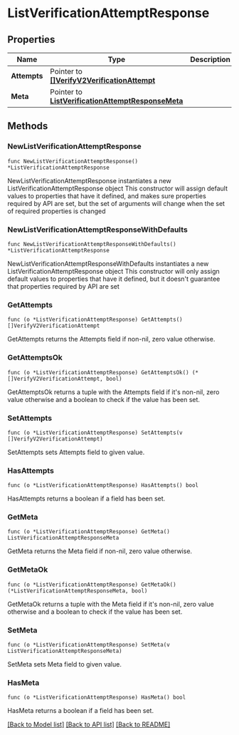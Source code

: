 # ListVerificationAttemptResponse

## Properties

Name | Type | Description | Notes
------------ | ------------- | ------------- | -------------
**Attempts** | Pointer to [**[]VerifyV2VerificationAttempt**](VerifyV2VerificationAttempt.md) |  | [optional] 
**Meta** | Pointer to [**ListVerificationAttemptResponseMeta**](ListVerificationAttemptResponse_meta.md) |  | [optional] 

## Methods

### NewListVerificationAttemptResponse

`func NewListVerificationAttemptResponse() *ListVerificationAttemptResponse`

NewListVerificationAttemptResponse instantiates a new ListVerificationAttemptResponse object
This constructor will assign default values to properties that have it defined,
and makes sure properties required by API are set, but the set of arguments
will change when the set of required properties is changed

### NewListVerificationAttemptResponseWithDefaults

`func NewListVerificationAttemptResponseWithDefaults() *ListVerificationAttemptResponse`

NewListVerificationAttemptResponseWithDefaults instantiates a new ListVerificationAttemptResponse object
This constructor will only assign default values to properties that have it defined,
but it doesn't guarantee that properties required by API are set

### GetAttempts

`func (o *ListVerificationAttemptResponse) GetAttempts() []VerifyV2VerificationAttempt`

GetAttempts returns the Attempts field if non-nil, zero value otherwise.

### GetAttemptsOk

`func (o *ListVerificationAttemptResponse) GetAttemptsOk() (*[]VerifyV2VerificationAttempt, bool)`

GetAttemptsOk returns a tuple with the Attempts field if it's non-nil, zero value otherwise
and a boolean to check if the value has been set.

### SetAttempts

`func (o *ListVerificationAttemptResponse) SetAttempts(v []VerifyV2VerificationAttempt)`

SetAttempts sets Attempts field to given value.

### HasAttempts

`func (o *ListVerificationAttemptResponse) HasAttempts() bool`

HasAttempts returns a boolean if a field has been set.

### GetMeta

`func (o *ListVerificationAttemptResponse) GetMeta() ListVerificationAttemptResponseMeta`

GetMeta returns the Meta field if non-nil, zero value otherwise.

### GetMetaOk

`func (o *ListVerificationAttemptResponse) GetMetaOk() (*ListVerificationAttemptResponseMeta, bool)`

GetMetaOk returns a tuple with the Meta field if it's non-nil, zero value otherwise
and a boolean to check if the value has been set.

### SetMeta

`func (o *ListVerificationAttemptResponse) SetMeta(v ListVerificationAttemptResponseMeta)`

SetMeta sets Meta field to given value.

### HasMeta

`func (o *ListVerificationAttemptResponse) HasMeta() bool`

HasMeta returns a boolean if a field has been set.


[[Back to Model list]](../README.md#documentation-for-models) [[Back to API list]](../README.md#documentation-for-api-endpoints) [[Back to README]](../README.md)


